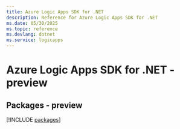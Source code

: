 ```yaml
---
title: Azure Logic Apps SDK for .NET
description: Reference for Azure Logic Apps SDK for .NET
ms.date: 05/30/2025
ms.topic: reference
ms.devlang: dotnet
ms.service: logicapps
---
```

# Azure Logic Apps SDK for .NET - preview
## Packages - preview
[!INCLUDE [packages](logic-apps-index.md)]